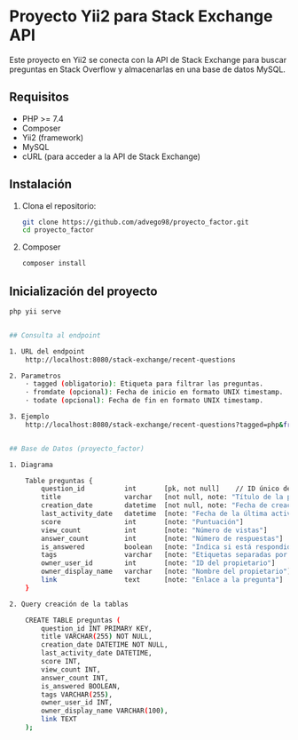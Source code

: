 # Proyecto Yii2 para Stack Exchange API

Este proyecto en Yii2 se conecta con la API de Stack Exchange para buscar preguntas en Stack Overflow y almacenarlas en una base de datos MySQL. 


## Requisitos

- PHP >= 7.4
- Composer
- Yii2 (framework)
- MySQL
- cURL (para acceder a la API de Stack Exchange)



## Instalación

1. Clona el repositorio:

   ```bash
   git clone https://github.com/advego98/proyecto_factor.git
   cd proyecto_factor

2. Composer
    ```bash
    composer install


## Inicialización del proyecto
```bash
php yii serve


## Consulta al endpoint

1. URL del endpoint
    http://localhost:8080/stack-exchange/recent-questions

2. Parametros
    · tagged (obligatorio): Etiqueta para filtrar las preguntas.
    · fromdate (opcional): Fecha de inicio en formato UNIX timestamp.
    · todate (opcional): Fecha de fin en formato UNIX timestamp.

3. Ejemplo
    http://localhost:8080/stack-exchange/recent-questions?tagged=php&fromdate=1609459200&todate=1612137600


## Base de Datos (proyecto_factor)

1. Diagrama 

    Table preguntas {
        question_id          int       [pk, not null]    // ID único de la pregunta
        title                varchar   [not null, note: "Título de la pregunta"]
        creation_date        datetime  [not null, note: "Fecha de creación"]
        last_activity_date   datetime  [note: "Fecha de la última actividad"]
        score                int       [note: "Puntuación"]
        view_count           int       [note: "Número de vistas"]
        answer_count         int       [note: "Número de respuestas"]
        is_answered          boolean   [note: "Indica si está respondida"]
        tags                 varchar   [note: "Etiquetas separadas por comas"]
        owner_user_id        int       [note: "ID del propietario"]
        owner_display_name   varchar   [note: "Nombre del propietario"]
        link                 text      [note: "Enlace a la pregunta"]
    }

2. Query creación de la tablas 

    CREATE TABLE preguntas (
        question_id INT PRIMARY KEY,
        title VARCHAR(255) NOT NULL,
        creation_date DATETIME NOT NULL,
        last_activity_date DATETIME,
        score INT,
        view_count INT,
        answer_count INT,
        is_answered BOOLEAN,
        tags VARCHAR(255),
        owner_user_id INT,
        owner_display_name VARCHAR(100),
        link TEXT
    );


